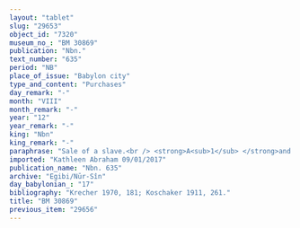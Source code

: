 ```yaml
---
layout: "tablet"
slug: "29653"
object_id: "7320"
museum_no_: "BM 30869"
publication: "Nbn."
text_number: "635"
period: "NB"
place_of_issue: "Babylon city"
type_and_content: "Purchases"
day_remark: "-"
month: "VIII"
month_remark: "-"
year: "12"
year_remark: "-"
king: "Nbn"
king_remark: "-"
paraphrase: "Sale of a slave.<br /> <strong>A<sub>1</sub> </strong>and his wife <strong><sup>f</sup>A<sub>2</sub></strong>, of their own free will, sell their female slave <strong><sup>f</sup>C</strong>, to <strong>B</strong> for an agreed purchase price amounting to 1/2 mina and 2 shekels of silver. The sellers guarantee against (suits brought by) a person acting unlawfully (<em>sēh&ucirc;</em>) or a person claiming (<em>pāqirānu</em>) that <strong><sup>f</sup>C </strong>is a palace servant (<em>arad ekalli</em>) or a free person (<em>mār ban&ecirc;</em>). They guarantee for each other. Names of 3+ witnesses and the scribe.<br /> &nbsp;<br /> <strong>A<sub>1</sub></strong> = Nab&ucirc;-zēru-ukīn/&Scaron;ulāya//Lūṣi-ana-nūr-Marduk; <strong><sup>f</sup>A<sub>2</sub></strong> = <sup>f</sup>Ṭabatu/Uballiṭ-Marduk//[...], wife of <strong>A<sub>1</sub></strong>; <strong>B</strong> = Itti-Marduk-balāṭu/Nab&ucirc;-ahhē-iddin//Egibi; <strong><sup>f</sup>C</strong> = <sup>f</sup>Ana-āli&scaron;u"
imported: "Kathleen Abraham 09/01/2017"
publication_name: "Nbn. 635"
archive: "Egibi/Nūr-Sîn"
day_babylonian_: "17"
bibliography: "Krecher 1970, 181; Koschaker 1911, 261."
title: "BM 30869"
previous_item: "29656"
---
```

